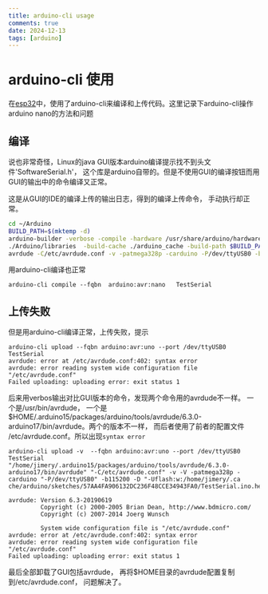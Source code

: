 ```yaml
---
title: arduino-cli usage
comments: true
date: 2024-12-13
tags: [arduino]
---
```


# arduino-cli 使用
在[esp32](esp32.md)中，使用了arduino-cli来编译和上传代码。这里记录下arduino-cli操作arduino nano的方法和问题

## 编译
说也非常奇怪，Linux的java GUI版本arduino编译提示找不到头文件'SoftwareSerial.h'， 这个库是arduino自带的。但是不使用GUI的编译按钮而用GUI的输出中的命令编译又正常。 

这是从GUI的IDE的编译上传的输出日志，得到的编译上传命令， 手动执行却正常。
```sh
cd ~/Arduino
BUILD_PATH=$(mktemp -d)
arduino-builder -verbose -compile -hardware /usr/share/arduino/hardware -tools /usr/share/arduino/hardware/tools/avr -libraries /
./Arduino/libraries  -build-cache ./arduino_cache -build-path $BUILD_PATH  -fqbn=arduino:avr:uno  -prefs=build.warn_data_percentage=75 ./TestSerial/TestSerial.ino
avrdude -C/etc/avrdude.conf -v -patmega328p -carduino -P/dev/ttyUSB0 -b115200 -D -Uflash:w:${BUILD_PATH}/TestSerial.ino.hex:i 
```

用arduino-cli编译也正常
```
arduino-cli compile --fqbn  arduino:avr:nano   TestSerial 
```

## 上传失败

但是用arduino-cli编译正常，上传失败，提示
```
arduino-cli upload --fqbn arduino:avr:uno --port /dev/ttyUSB0 TestSerial                                                                                                            
avrdude: error at /etc/avrdude.conf:402: syntax error                                                                                                                                           
avrdude: error reading system wide configuration file "/etc/avrdude.conf"                                                                                                                       
Failed uploading: uploading error: exit status 1   
```

后来用verbos输出对比GUI版本的命令，发现两个命令用的avrdude不一样。 一个是/usr/bin/avrdude， 一个是$HOME/.arduino15/packages/arduino/tools/avrdude/6.3.0-arduino17/bin/avrdude。两个的版本不一样， 而后者使用了前者的配置文件 /etc/avrdude.conf。所以出现`syntax error`
```
arduino-cli upload -v  --fqbn arduino:avr:uno --port /dev/ttyUSB0 TestSerial                                                                                                        
"/home/jimery/.arduino15/packages/arduino/tools/avrdude/6.3.0-arduino17/bin/avrdude" "-C/etc/avrdude.conf" -v -V -patmega328p -carduino "-P/dev/ttyUSB0" -b115200 -D "-Uflash:w:/home/jimery/.ca
che/arduino/sketches/57AA4FA906132DC236F48CCE34943FA0/TestSerial.ino.hex:i"                                                                                                                     
                                                                                                                                                                                                
avrdude: Version 6.3-20190619                                                                                                                                                                   
         Copyright (c) 2000-2005 Brian Dean, http://www.bdmicro.com/                                                                                                                            
         Copyright (c) 2007-2014 Joerg Wunsch                                                   
                                                                                                                                                                                                
         System wide configuration file is "/etc/avrdude.conf"                                                                                                                                  
avrdude: error at /etc/avrdude.conf:402: syntax error                                                                                                                                           
avrdude: error reading system wide configuration file "/etc/avrdude.conf"                                                                                                                       
Failed uploading: uploading error: exit status 1 
```

最后全部卸载了GUI包括avrdude， 再将$HOME目录的avrdude配置复制到/etc/avrdude.conf， 问题解决了。